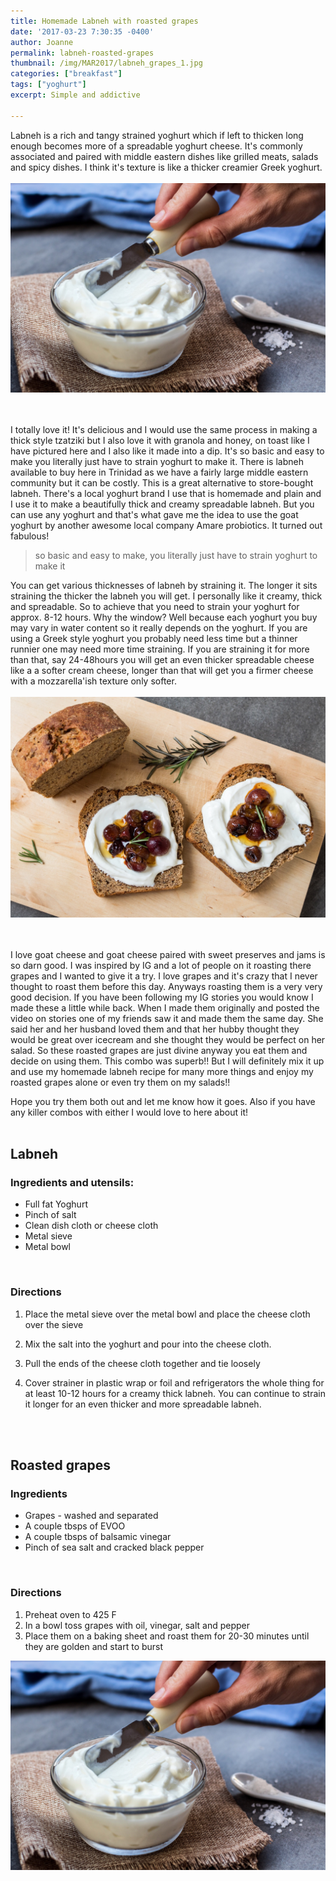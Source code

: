 ```yaml
---
title: Homemade Labneh with roasted grapes
date: '2017-03-23 7:30:35 -0400'
author: Joanne
permalink: labneh-roasted-grapes
thumbnail: /img/MAR2017/labneh_grapes_1.jpg
categories: ["breakfast"]
tags: ["yoghurt"]
excerpt: Simple and addictive

---
```


Labneh is a rich and tangy strained yoghurt which if left to thicken long enough becomes more of a spreadable yoghurt cheese.  It's commonly associated and paired with middle eastern dishes like grilled meats, salads and spicy dishes. I think it's texture is like a thicker creamier Greek yoghurt.
<br>
<br>
![Labneh and roasted grapes](/img/MAR2017/labneh_grapes_2.jpg)  
<br>
<br>

I totally love it! It's delicious and I would use the same process in making a thick style tzatziki  but I also love it with granola and honey, on toast like I have pictured here and I also like it made into a dip. It's so basic and easy to make you literally just have to strain yoghurt to make it.  There is labneh available to buy here in Trinidad as we have a fairly large middle eastern community but it can be costly. This is a great alternative to store-bought labneh. There's a local yoghurt  brand I use that is homemade and plain and I use it to make a beautifully thick and creamy spreadable labneh. But you can use any yoghurt and that's what gave me the idea to use the goat yoghurt by another awesome local company Amare probiotics. It turned out fabulous!

> so basic and easy to make, you literally just have to strain yoghurt to make it

You can get various thicknesses of labneh by straining it. The longer it sits straining the thicker the labneh you will get. I personally like it creamy, thick and spreadable. So to achieve that you need to strain your yoghurt for approx. 8-12 hours.  Why the window? Well because each yoghurt you buy may vary in water content so it really depends on the yoghurt.  If you are using a Greek style yoghurt you probably need less time but a thinner runnier one may need more time straining. If you are straining it for more than that, say 24-48hours you will get an even thicker spreadable cheese like a a softer cream cheese, longer than that will get you a firmer cheese with a  mozzarella'ish texture only softer.
<br>
<br>
![Labneh and roasted grapes](/img/MAR2017/labneh_grapes_3.jpg)  
<br>
<br>

I love goat cheese and goat cheese paired with sweet preserves and jams is so darn good.  I was inspired by IG and a lot of people on it roasting there grapes and I wanted to give it a try. I love grapes and it's crazy that I never thought to roast them before this day. Anyways roasting them is a very very good decision. If you have been following my IG stories you would know I made these a little while back. When I made them originally and posted the video on stories one of my friends saw it and made them the same day.  She said her and her husband loved them and that her hubby thought they would be great over icecream and she thought they would be perfect on her salad.  So these roasted grapes are just divine anyway you eat them and decide on using them.  This combo was superb!! But I will definitely mix it up and use my homemade labneh recipe for many more things and enjoy my roasted grapes alone or even try them on my salads!!
<br>

Hope you try them both out and let me know how it goes.  Also if you have any killer combos with either I would love to here about it!
<br>
<br>


## Labneh

### Ingredients and utensils:

* Full fat Yoghurt
* Pinch of salt
* Clean dish cloth or cheese cloth
* Metal sieve
* Metal bowl
<br>

### Directions

1. Place the metal sieve over the metal bowl and place the cheese cloth over the sieve

1. Mix the salt into the yoghurt and pour into the cheese cloth.

1. Pull the ends of the cheese cloth together and tie loosely

1. Cover strainer in plastic wrap or foil and refrigerators the whole thing for at least 10-12 hours for a creamy thick labneh.  You can continue to strain it longer for an even thicker and more spreadable labneh.
<br>
<br>

## Roasted grapes

### Ingredients

* Grapes - washed and separated
* A couple tbsps of EVOO
* A couple tbsps of balsamic vinegar
* Pinch of sea salt and cracked black pepper
<br>

### Directions

1. Preheat oven to 425 F
1. In a bowl toss grapes with oil, vinegar, salt and pepper
1. Place them on a baking sheet and roast them for 20-30 minutes until they are golden and start to burst  


![Labneh and roasted grapes](/img/MAR2017/labneh_grapes_2.jpg)
